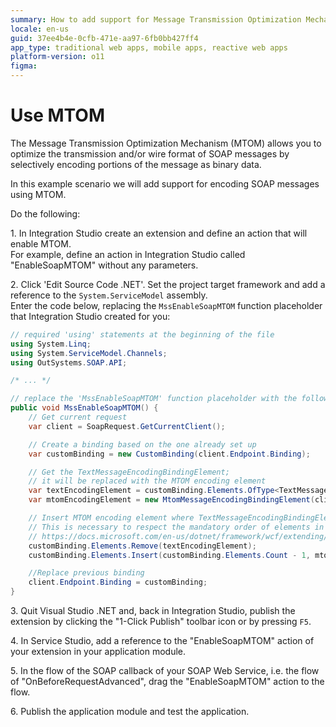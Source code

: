 ```yaml
---
summary: How to add support for Message Transmission Optimization Mechanism (MTOM) using the SOAP Extensibility API.
locale: en-us
guid: 37ee4b4e-0cfb-471e-aa97-6fb0bb427ff4
app_type: traditional web apps, mobile apps, reactive web apps
platform-version: o11
figma:
---
```


# Use MTOM

The Message Transmission Optimization Mechanism (MTOM) allows you to optimize the transmission and/or wire format of SOAP messages by selectively encoding portions of the message as binary data.

In this example scenario we will add support for encoding SOAP messages using MTOM.

Do the following:

1\. In Integration Studio create an extension and define an action that will enable MTOM.  
For example, define an action in Integration Studio called "EnableSoapMTOM" without any parameters.

2\. Click 'Edit Source Code .NET'. Set the project target framework and add a reference to the `System.ServiceModel` assembly.  
Enter the code below, replacing the `MssEnableSoapMTOM` function placeholder that Integration Studio created for you:  

```csharp
// required 'using' statements at the beginning of the file
using System.Linq;
using System.ServiceModel.Channels;
using OutSystems.SOAP.API;

/* ... */

// replace the 'MssEnableSoapMTOM' function placeholder with the following code
public void MssEnableSoapMTOM() {
    // Get current request
    var client = SoapRequest.GetCurrentClient();

    // Create a binding based on the one already set up
    var customBinding = new CustomBinding(client.Endpoint.Binding);

    // Get the TextMessageEncodingBindingElement;
    // it will be replaced with the MTOM encoding element
    var textEncodingElement = customBinding.Elements.OfType<TextMessageEncodingBindingElement>().Single();
    var mtomEncodingElement = new MtomMessageEncodingBindingElement(client.Endpoint.Binding.MessageVersion, textEncodingElement.WriteEncoding);

    // Insert MTOM encoding element where TextMessageEncodingBindingElement was
    // This is necessary to respect the mandatory order of elements in a custom binding: 
    // https://docs.microsoft.com/en-us/dotnet/framework/wcf/extending/custom-bindings
    customBinding.Elements.Remove(textEncodingElement);
    customBinding.Elements.Insert(customBinding.Elements.Count - 1, mtomEncodingElement);

    //Replace previous binding
    client.Endpoint.Binding = customBinding;
}
```        

3\. Quit Visual Studio .NET and, back in Integration Studio, publish the extension by clicking the "1-Click Publish" toolbar icon or by pressing `F5`.

4\. In Service Studio, add a reference to the "EnableSoapMTOM" action of your extension in your application module.  

5\. In the flow of the SOAP callback of your SOAP Web Service, i.e. the flow of "OnBeforeRequestAdvanced", drag the "EnableSoapMTOM" action to the flow. 

6\. Publish the application module and test the application.
